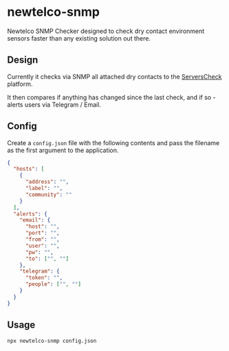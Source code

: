 # newtelco-snmp

Newtelco SNMP Checker designed to check dry contact environment sensors faster than any existing solution out there.

## Design

Currently it checks via SNMP all attached dry contacts to the [ServersCheck](https://serverscheck.com/sensors/sensor_io_drycontact.asp) platform.

It then compares if anything has changed since the last check, and if so - alerts users via Telegram / Email.

## Config

Create a `config.json` file with the following contents and pass the filename as the first argument to the application.

```json 
{
  "hosts": [
    {
      "address": "",
      "label": "",
      "community": ""
    }
  ],
  "alerts": {
    "email": {
      "host": "",
      "port": "",
      "from": "",
      "user": "",
      "pw": "",
      "to": ["", ""]
    },
    "telegram": {
      "token": "",
      "people": ["", ""]
    }
  }
}
```

## Usage

`npx newtelco-snmp config.json`
